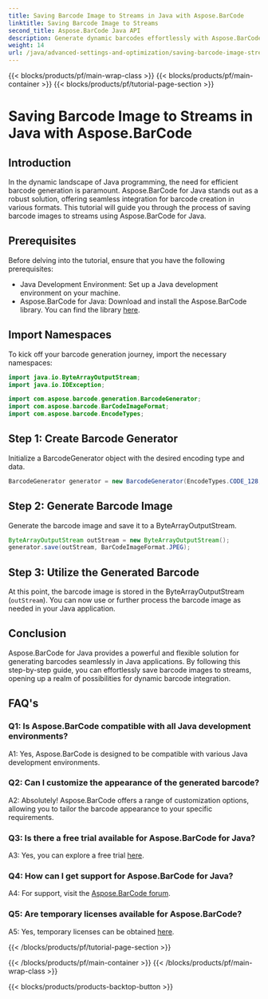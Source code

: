 ```yaml
---
title: Saving Barcode Image to Streams in Java with Aspose.BarCode
linktitle: Saving Barcode Image to Streams
second_title: Aspose.BarCode Java API
description: Generate dynamic barcodes effortlessly with Aspose.BarCode for Java. Follow our step-by-step guide to save barcode images to streams.
weight: 14
url: /java/advanced-settings-and-optimization/saving-barcode-image-streams/
---
```


{{< blocks/products/pf/main-wrap-class >}}
{{< blocks/products/pf/main-container >}}
{{< blocks/products/pf/tutorial-page-section >}}

# Saving Barcode Image to Streams in Java with Aspose.BarCode

## Introduction

In the dynamic landscape of Java programming, the need for efficient barcode generation is paramount. Aspose.BarCode for Java stands out as a robust solution, offering seamless integration for barcode creation in various formats. This tutorial will guide you through the process of saving barcode images to streams using Aspose.BarCode for Java.

## Prerequisites

Before delving into the tutorial, ensure that you have the following prerequisites:

- Java Development Environment: Set up a Java development environment on your machine.
- Aspose.BarCode for Java: Download and install the Aspose.BarCode library. You can find the library [here](https://releases.aspose.com/barcode/java/).

## Import Namespaces

To kick off your barcode generation journey, import the necessary namespaces:

```java
import java.io.ByteArrayOutputStream;
import java.io.IOException;

import com.aspose.barcode.generation.BarcodeGenerator;
import com.aspose.barcode.BarCodeImageFormat;
import com.aspose.barcode.EncodeTypes;
```

## Step 1: Create Barcode Generator

Initialize a BarcodeGenerator object with the desired encoding type and data.

```java
BarcodeGenerator generator = new BarcodeGenerator(EncodeTypes.CODE_128, "123456");
```

## Step 2: Generate Barcode Image

Generate the barcode image and save it to a ByteArrayOutputStream.

```java
ByteArrayOutputStream outStream = new ByteArrayOutputStream();
generator.save(outStream, BarCodeImageFormat.JPEG);
```

## Step 3: Utilize the Generated Barcode

At this point, the barcode image is stored in the ByteArrayOutputStream (`outStream`). You can now use or further process the barcode image as needed in your Java application.

## Conclusion

Aspose.BarCode for Java provides a powerful and flexible solution for generating barcodes seamlessly in Java applications. By following this step-by-step guide, you can effortlessly save barcode images to streams, opening up a realm of possibilities for dynamic barcode integration.

## FAQ's

### Q1: Is Aspose.BarCode compatible with all Java development environments?

A1: Yes, Aspose.BarCode is designed to be compatible with various Java development environments.

### Q2: Can I customize the appearance of the generated barcode?

A2: Absolutely! Aspose.BarCode offers a range of customization options, allowing you to tailor the barcode appearance to your specific requirements.

### Q3: Is there a free trial available for Aspose.BarCode for Java?

A3: Yes, you can explore a free trial [here](https://releases.aspose.com/).

### Q4: How can I get support for Aspose.BarCode for Java?

A4: For support, visit the [Aspose.BarCode forum](https://forum.aspose.com/c/barcode/13).

### Q5: Are temporary licenses available for Aspose.BarCode?

A5: Yes, temporary licenses can be obtained [here](https://purchase.aspose.com/temporary-license/).

{{< /blocks/products/pf/tutorial-page-section >}}

{{< /blocks/products/pf/main-container >}}
{{< /blocks/products/pf/main-wrap-class >}}

{{< blocks/products/products-backtop-button >}}
